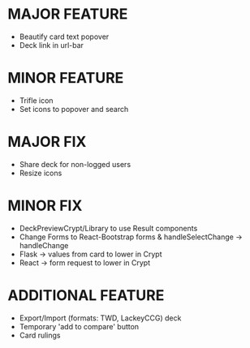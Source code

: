 # MAJOR FEATURE
* Beautify card text popover
* Deck link in url-bar
# MINOR FEATURE
* Trifle icon
* Set icons to popover and search

# MAJOR FIX
* Share deck for non-logged users
* Resize icons
# MINOR FIX
* DeckPreviewCrypt/Library to use Result components
* Change Forms to React-Bootstrap forms & handleSelectChange -> handleChange
* Flask -> values from card to lower in Crypt
* React -> form request to lower in Crypt

# ADDITIONAL FEATURE
* Export/Import (formats: TWD, LackeyCCG) deck
* Temporary 'add to compare' button
* Card rulings
